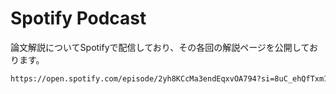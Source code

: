 # Spotify Podcast

論文解説についてSpotifyで配信しており、その各回の解説ページを公開しております。

```bash
https://open.spotify.com/episode/2yh8KCcMa3endEqxvOA794?si=8uC_ehQfTxm1N6qX25rdJg
```
